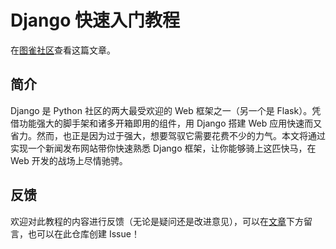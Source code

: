 # Django 快速入门教程

在[图雀社区](https://tuture.co/2019/11/19/55d393c/)查看这篇文章。

## 简介

Django 是 Python 社区的两大最受欢迎的 Web 框架之一（另一个是 Flask）。凭借功能强大的脚手架和诸多开箱即用的组件，用 Django 搭建 Web 应用快速而又省力。然而，也正是因为过于强大，想要驾驭它需要花费不少的力气。本文将通过实现一个新闻发布网站带你快速熟悉 Django 框架，让你能够骑上这匹快马，在 Web 开发的战场上尽情驰骋。

## 反馈

欢迎对此教程的内容进行反馈（无论是疑问还是改进意见），可以在[文章](https://tuture.co/2019/11/19/55d393c/)下方留言，也可以在此仓库创建 Issue！
